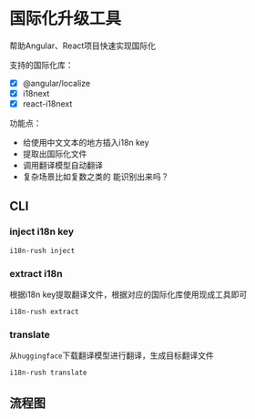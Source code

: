 # 国际化升级工具

帮助Angular、React项目快速实现国际化

支持的国际化库：

- [x] @angular/localize
- [x] i18next
- [x] react-i18next

功能点：

- 给使用中文文本的地方插入i18n key
- 提取出国际化文件
- 调用翻译模型自动翻译
- 复杂场景比如复数之类的 能识别出来吗？

## CLI


### inject i18n key

```
i18n-rush inject
```

### extract i18n

根据i18n key提取翻译文件，根据对应的国际化库使用现成工具即可

```
i18n-rush extract
```

### translate

从`huggingface`下载翻译模型进行翻译，生成目标翻译文件

```
i18n-rush translate
```

## 流程图


